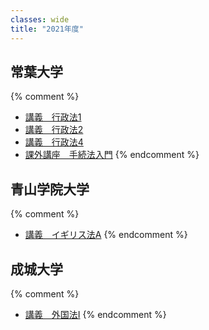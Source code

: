 ```yaml
---
classes: wide
title: "2021年度"
---
```


## 常葉大学

{% comment %}
- [講義　行政法1](tokoha/administrative_law_1)
- [講義　行政法2](tokoha/administrative_law_2)
- [講義　行政法4](tokoha/administrative_law_4)
- [課外講座　手続法入門](tokoha/introduction_to_procedural_law)
{% endcomment %}

## 青山学院大学

{% comment %}
- [講義　イギリス法A](aoyama/english_law_a)
{% endcomment %}

## 成城大学

{% comment %}
- [講義　外国法I](seijo/foregin_law_1)
{% endcomment %}
